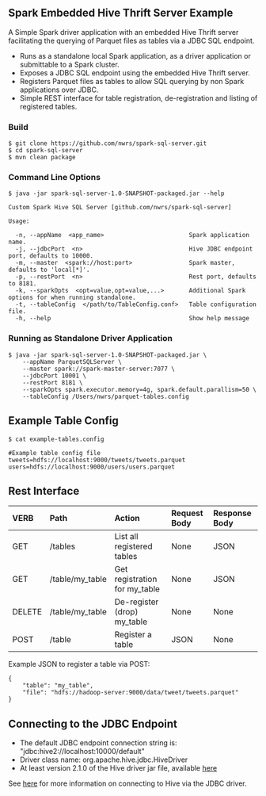## Spark Embedded Hive Thrift Server Example

A Simple Spark driver application with an embedded Hive Thrift server facilitating the querying of Parquet files as tables via a JDBC SQL endpoint. 

* Runs as a standalone local Spark application, as a driver application or submittable to a Spark cluster.  
* Exposes a JDBC SQL endpoint using the embedded Hive Thrift server.
* Registers Parquet files as tables to allow SQL querying by non Spark applications over JDBC.
* Simple REST interface for table registration, de-registration and listing of registered tables.

### Build
```
$ git clone https://github.com/nwrs/spark-sql-server.git
$ cd spark-sql-server
$ mvn clean package
```

### Command Line Options
```
$ java -jar spark-sql-server-1.0-SNAPSHOT-packaged.jar --help

Custom Spark Hive SQL Server [github.com/nwrs/spark-sql-server]

Usage:

  -n, --appName  <app_name>                        Spark application name.
  -j, --jdbcPort  <n>                              Hive JDBC endpoint port, defaults to 10000.
  -m, --master  <spark://host:port>                Spark master, defaults to 'local[*]'.
  -p, --restPort  <n>                              Rest port, defaults to 8181.
  -k, --sparkOpts  <opt=value,opt=value,...>       Additional Spark options for when running standalone.
  -t, --tableConfig  </path/to/TableConfig.conf>   Table configuration file.
  -h, --help                                       Show help message
```

### Running as Standalone Driver Application
```
$ java -jar spark-sql-server-1.0-SNAPSHOT-packaged.jar \
    --appName ParquetSQLServer \
    --master spark://spark-master-server:7077 \
    --jdbcPort 10001 \
    --restPort 8181 \
    --sparkOpts spark.executor.memory=4g, spark.default.parallism=50 \
    --tableConfig /Users/nwrs/parquet-tables.config
```  
## Example Table Config
```
$ cat example-tables.config

#Example table config file
tweets=hdfs://localhost:9000/tweets/tweets.parquet
users=hdfs://localhost:9000/users/users.parquet 

```
## Rest Interface

| VERB          | Path            |         Action             | Request Body | Response Body
| :------------- | :--------------- | :-------------------------- | :--- | :---
| GET           | /tables         | List all registered tables | None | JSON |
| GET           | /table/my_table | Get registration for my_table | None | JSON | 
| DELETE        | /table/my_table | De-register (drop) my_table| None | None |
| POST          | /table          | Register a table | JSON | None |

Example JSON to register a table via POST:
```
{
    "table": "my_table",
    "file": "hdfs://hadoop-server:9000/data/tweet/tweets.parquet"
}
```

## Connecting to the JDBC Endpoint
 
* The default JDBC endpoint connection string is: "jdbc:hive2://localhost:10000/default"
* Driver class name: org.apache.hive.jdbc.HiveDriver
* At least version 2.1.0 of the Hive driver jar file, available [here](http://www.mvnrepository.com/artifact/org.apache.hive/hive-jdbc)


See [here](https://cwiki.apache.org/confluence/display/Hive/HiveServer2+Clients#HiveServer2Clients-JDBC) for more information on connecting to Hive via the JDBC driver.


